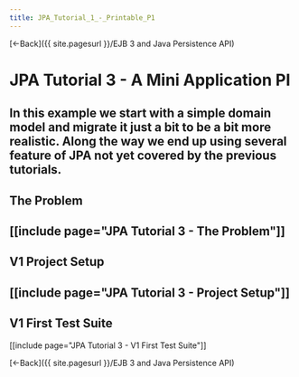 ```yaml
---
title: JPA_Tutorial_1_-_Printable_P1
---
```

[<-Back]({{ site.pagesurl }}/EJB 3 and Java Persistence API)

# JPA Tutorial 3 - A Mini Application PI

In this example we start with a simple domain model and migrate it just a bit to be a bit more realistic. Along the way we end up using several feature of JPA not yet covered by the previous tutorials.
----
## The Problem
[[include page="JPA Tutorial 3 - The Problem"]]
----
## V1 Project Setup
[[include page="JPA Tutorial 3 - Project Setup"]]
----
## V1 First Test Suite
[[include page="JPA Tutorial 3 - V1 First Test Suite"]]

[<-Back]({{ site.pagesurl }}/EJB 3 and Java Persistence API)